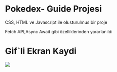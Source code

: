 # Pokedex- Guide Projesi

CSS, HTML ve Javascript ile olusturulmus bir proje

Fetch API,Async Await gibi özelliklerinden yararlanildi


<h1>Gif`li Ekran Kaydi</h1>

![](/Image/Pokedex_edit_0.gif)